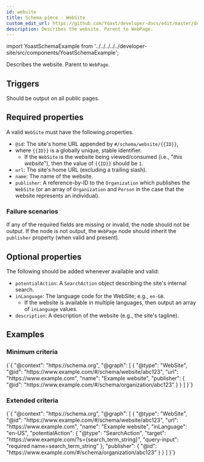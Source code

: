 ```yaml
---
id: website
title: Schema piece - WebSite
custom_edit_url: https://github.com/Yoast/developer-docs/edit/master/docs/features/schema/pieces/website.md
description: Describes the website. Parent to WebPage.
---
```

import YoastSchemaExample from '../../../../../developer-site/src/components/YoastSchemaExample';

Describes the website. Parent to `WebPage`.

## Triggers
Should be output on all public pages.

## Required properties
A valid `WebSite` must have the following properties.

* `@id`: The site's home URL appended by `#/schema/website/{{ID}}`,
* where `{{ID}}` is a globally unique, stable identifier.
	* If the `WebSite` is the website being viewed/consumed (i.e., "*this website*"), then the value of `{{ID}}` should be `1`.
* `url`: The site's home URL (excluding a trailing slash).
* `name`: The name of the website.
* `publisher`: A reference-by-ID to the `Organization` which publishes the `WebSite` (or an array of `Organization` and `Person` in the case that the website represents an individual).

### Failure scenarios
If any of the required fields are missing or invalid, the node should not be output.
If the node is not output, the `WebPage` node should inherit the `publisher` property (when valid and present).

## Optional properties
The following should be added whenever available and valid:

* `potentialAction`: A `SearchAction` object describing the site's internal search.
* `inLanguage`: The language code for the WebSite; e.g., `en-GB`.
	* If the website is available in multiple languages, then output an array of `inLanguage` values.
* `description`: A description of the website (e.g., the site's tagline).

## Examples
### Minimum criteria

<YoastSchemaExample>
{`{
      "@context": "https://schema.org",
      "@graph": [
          {
              "@type": "WebSite",
              "@id": "https://www.example.com/#/schema/website/abc123",
              "url": "https://www.example.com",
              "name": "Example website",
              "publisher": {
                  "@id": "https://www.example.com/#/schema/organization/abc123"
              }
          }
      ]
  }`}
</YoastSchemaExample>

### Extended criteria

<YoastSchemaExample>
{`{
      "@context": "https://schema.org",
      "@graph": [
          {
              "@type": "WebSite",
              "@id": "https://www.example.com/#/schema/website/abc123",
              "url": "https://www.example.com",
              "name": "Example website",
              "inLanguage": "en-US",
              "potentialAction": {
                  "@type": "SearchAction",
                  "target": "https://www.example.com/?s={search_term_string}",
                  "query-input": "required name=search_term_string"
              },
              "publisher": {
                  "@id": "https://www.example.com/#/schema/organization/abc123"
              }
          }
      ]
  }`}
</YoastSchemaExample>
